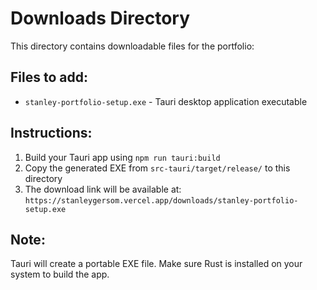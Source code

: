 # Downloads Directory

This directory contains downloadable files for the portfolio:

## Files to add:
- `stanley-portfolio-setup.exe` - Tauri desktop application executable

## Instructions:
1. Build your Tauri app using `npm run tauri:build`
2. Copy the generated EXE from `src-tauri/target/release/` to this directory
3. The download link will be available at: `https://stanleygersom.vercel.app/downloads/stanley-portfolio-setup.exe`

## Note:
Tauri will create a portable EXE file. Make sure Rust is installed on your system to build the app.